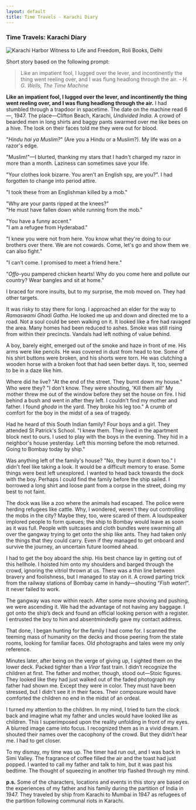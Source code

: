 ```yaml
---
layout: default
title: Time Travels - Karachi Diary
---
```


### Time Travels: Karachi Diary

![Karachi Harbor](../../../img/karachi-dock.jpg)
<span class="credit">Witness to Life and Freedom, Roli Books, Delhi</span>

Short story based on the following prompt:

> Like an impatient fool, I lugged over the lever, and incontinently the thing went reeling over, and I was flung headlong through the air.
*- H. G. Wells, The Time Machine* 

**Like an impatient fool, I lugged over the lever, and incontinently the thing went reeling over, and I was flung headlong through the air.** I had stumbled through a trapdoor in spacetime. The date on the machine read 6 —, 1947. The place—Clifton Beach, Karachi, *Undivided India*. A crowd of bearded men in long shirts and baggy pants swarmed over me like bees on a hive. The look on their faces told me they were out for blood. 

"*Hindu hai ya Muslim?*" (Are you a Hindu or a Muslim?). My life was on a razor's edge. 

"Muslim!"—I blurted, thanking my stars that I hadn't charged my razor in more than a month. Laziness can sometimes save your life.

"Your clothes look bizarre. You aren't an English spy, are you?". I had forgotten to change into period attire. 

"I took these from an Englishman killed by a mob."

"Why are your pants ripped at the knees?"
<br/>"He must have fallen down while running from the mob."

"You have a funny accent."
<br/>"I am a refugee from Hyderabad."

"I knew you were not from here. You know what they're doing to our brothers over there. We are not cowards. Come, let's go and show them we can also fight." 

"I can’t come. I promised to meet a friend here." 

“*Offo*-you pampered chicken hearts! Why do you come here and pollute our country? Wear bangles and sit at home."

I braced for more insults, but to my surprise, the mob moved on. They had other targets.

It was risky to stay there for long. I approached an elder for the way to *Ramaswami Ghadi Gatha*. He looked me up and down and directed me to a road. Not a soul could be seen walking on it. It looked like a fire had ravaged the area. Many homes had been reduced to ashes. Smoke was still rising from within their precincts. Vandals had left nothing of value behind. 

A boy, barely eight, emerged out of the smoke and haze in front of me. His arms were like pencils. He was covered in dust from head to toe. Some of his shirt buttons were broken, and his shorts were torn. He was clutching a wooden horse with a broken foot that had seen better days. It, too, seemed to be in a daze like him. 

Where did he live? "At the end of the street. They burnt down my house." 
Who were they? "I don't know. They were shouting, 'Kill them all!' My mother threw me out of the window before they set the house on fire. I hid behind a bush and went in after they left. I couldn't find my mother and father. I found *ghoda* in the yard. They broke his leg too." A crumb of comfort for the boy in the midst of a sea of tragedy. 

Had he heard of this South Indian family? Four boys and a girl. They attended St Patrick's School. "I knew them. They lived in the apartment block next to ours. I used to play with the boys in the evening. They hid in a neighbor's house yesterday. Left this morning before the mob returned. Going to Bombay today by ship."

Was anything left of the family's house? "No, they burnt it down too." 
I didn't feel like taking a look. It would be a difficult memory to erase. Some things were best left unexplored. I wanted to head back towards the dock with the boy. Perhaps I could find the family before the ship sailed. I borrowed a long shirt and loose pant from a corpse in the street, doing my best to not faint. 

The dock was like a zoo where the animals had escaped. The police were herding refugees like cattle. Why, I wondered, weren't they out controlling the mobs in the city? Maybe they, too, were scared of them. A loudspeaker implored people to form queues; the ship to Bombay would leave as soon as it was full. People with suitcases and cloth bundles were swarming all over the gangway trying to get onto the ship like ants. They had taken only the things that they could carry. Even if they managed to get onboard and survive the journey, an uncertain future loomed ahead. 

I had to get the boy aboard the ship. His best chance lay in getting out of this hellhole. I hoisted him onto my shoulders and barged through the crowd, ignoring  the vitriol thrown at us. There was a thin line between bravery and foolishness, but I managed to stay on it. A crowd parting trick from the railway stations of Bombay came in handy—shouting “*Fish water!*”. It never failed to work. 

The gangway was now within reach. After some more shoving and pushing, we were ascending it. We had the advantage of not having any baggage. I got onto the ship’s deck and found an official looking person with a register. I entrusted the boy to him and absentmindedly gave my contact address. 

That done, I began hunting for the family I had come for. I scanned the teeming mass of humanity on the decks and those peering from the state rooms, looking for familiar faces. Old photographs and tales were my only reference. 

Minutes later, after being on the verge of giving up, I sighted them on the lower deck. Packed tighter than a *Virar* fast train. I didn’t recognize the children at first. The father and mother, though, stood out—Stoic figures. They looked like they had just walked out of the faded photograph my father had shown me. Except they were in color. They must have been stressed, but I didn't see it in their faces. Their composure would have comforted the children no end in the midst of an ordeal.

I turned my attention to the children. In my mind, I tried to turn the clock back and imagine what my father and uncles would have looked like as children. This I superimposed upon the reality unfolding in front of my eyes. A blurred image came into focus. I recognized them as in a vivid dream. I shouted their names over the cacophony of the crowd. But they didn’t hear me. I had to get closer.

To my dismay, my time was up. The timer had run out, and I was back in Simi Valley. The fragrance of coffee filled the air and the toast had just popped. I wanted to call my father and talk to him, but it was past his bedtime. The thought of squeezing in another trip flashed through my mind. 

**p.s.** Some of the characters, locations and events in this story are based on the experiences of my father and his family during the partition of India in 1947. They traveled by ship from Karachi to Mumbai in 1947 as refugees of the partition following communal riots in Karachi. 










